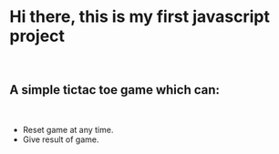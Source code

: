<h1>Hi there, this is my first javascript project</h1>
<br>
<h2>A simple tictac toe game which can:</h2>
<br>
<ul>
  <li>Reset game at any time.</li>
  <li>Give result of game.</li>
</ul>
